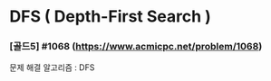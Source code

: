 # DFS ( Depth-First Search )

### [골드5] #1068 (https://www.acmicpc.net/problem/1068)

문제 해결 알고리즘 : DFS